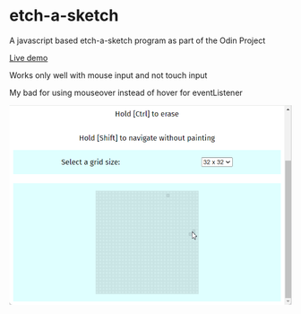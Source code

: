 # etch-a-sketch
A javascript based etch-a-sketch program as part of the Odin Project

[Live demo](https://boomyville.github.io/etch-a-sketch)

Works only well with mouse input and not touch input

My bad for using mouseover instead of hover for eventListener

![Image of App](https://github.com/boomyville/etch-a-sketch/blob/main/demo.gif?raw=true)
